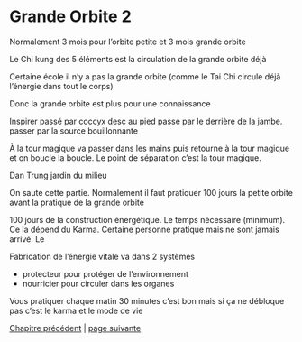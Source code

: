 # Grande Orbite 2


Normalement 3 mois pour l’orbite petite et 3 mois grande orbite

Le Chi kung des 5 éléments est la circulation de la grande orbite déjà

Certaine école il n’y a pas la grande orbite (comme le Tai Chi circule déjà l’énergie dans tout le corps)

Donc la grande orbite est plus pour une connaissance

Inspirer passé par coccyx desc au pied passe par le derrière de la jambe. passer par la source bouillonnante

À la tour magique va passer dans les  mains puis retourne à la tour magique et on boucle  la boucle. Le point de séparation c’est la tour magique.

Dan Trung jardin du milieu

On saute cette partie. Normalement il faut pratiquer 100 jours la petite orbite avant la pratique de la grande orbite

100 jours de la construction énergétique. Le temps nécessaire (minimum). Ce la dépend du Karma.  Certaine personne pratique mais ne sont jamais arrivé. Le 

Fabrication de l’énergie vitale va dans 
2 systèmes 
- protecteur pour protéger de l’environnement
- nourricier  pour circuler dans les organes 

Vous pratiquer chaque matin 30 minutes c’est bon mais si ça ne débloque pas c’est le karma et le mode de vie

[Chapitre précédent](2024-03-10-01) | [page suivante](2024-03-17-02.md)